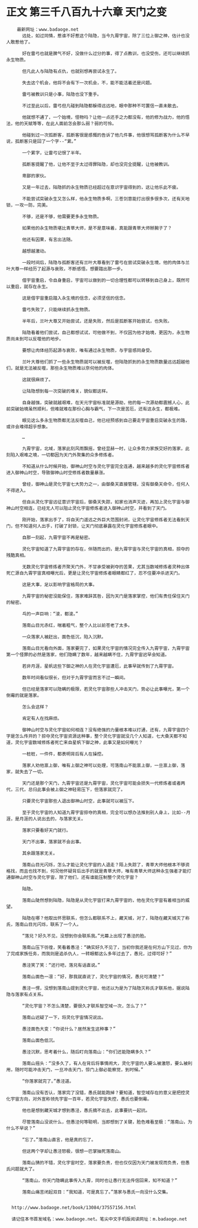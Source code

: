 # 正文 第三千八百九十六章 天门之变
        最新网址：www.badaoge.net
          远处，如过同情，惹谁不好惹这个陆隐，当今九霄宇宙，除了三位上御之神，估计也没人敢惹他了。
      
          好在雷弓也就是脾气不好，没做什么过分的事，得了点教训，也没受伤，还可以继续抓永生物质。
      
          但凡此人与陆隐有点仇，也就别想再尝试永生了。
      
          失去这个机会，他将不会有下一次机会，不，能不能活着还是问题。
      
          雷弓被教训只是小事，陆隐也没下重手。
      
          不过至此以后，雷弓但凡碰到陆隐都躲得远远地，眼中那种不可置信一直未散去。
      
          他就想不通了，一个始境，怪物吗？让他一点还手之力都没有，他的修为战力，他的悟法，他的天赋等等，在此人面前怎会那么弱？弱的可怜。
      
          他碰到过一次孤断客，孤断客很是感慨的告诉了他几件事，他很想骂孤断客为什么不早说，孤断客只是回了一个字--“累。”
      
          一个累字，让雷弓记恨了半年。
      
          孤断客提醒了他，让他不至于太过得罪陆隐，却也没完全提醒，让他被教训。
      
          卑鄙的家伙。
      
          又是一年过去，陆隐抓的永生物质已经超过在意识宇宙得到的，这让他乐此不疲。
      
          不能尝试突破永生又怎么样，他永生物质多啊，三苍剑意能打出很多很多次，还有天地锁，一攻一防，完美。
      
          不够，还是不够，他需要更多永生物质。
      
          如果他的永生物质堪比青草大师，是不是意味着，真能跟青草大师掰腕子了？
      
          他还有因果，有言出法随。
      
          越想越激动。
      
          一段时间后，陆隐与孤断客还有兰叶大尊看到了雷弓在尝试突破永生境，他的肉体与兰叶大尊一样经历了起源与衰败，不断感悟，想要踏出那一步。
      
          借宇宙重启，令自身重启，宇宙可以做到的一切合理性都可以转移到自己身上，既然可以重启，就存在永生。
      
          这是借宇宙重启踏入永生境的信念，必须坚信的信念。
      
          雷弓失败了，只能继续抓永生物质。
      
          半年后，兰叶大尊又开始尝试，还是失败，然后是孤断客开始尝试，也失败。
      
          陆隐看着他们尝试，自己都想试试，可他做不到，不仅因为他才始境，更因为，永生物质尚未到可以反噬他的地步。
      
          要想让肉体经历起源与衰败，唯有通过永生物质，与宇宙感同身受。
      
          兰叶大尊他们抓了一些永生物质就可以被反噬，但陆隐抓到的永生物质数量远远超越他们，就是无法被反噬，那些永生物质难以奈何他的肉体。
      
          这就很麻烦了。
      
          让陆隐想到每一次突破的难关，貌似都这样。
      
          自身越强，突破就越艰难，在天元宇宙标准就是源劫，他的每一次源劫都震撼人心，此前突破始境虽然顺利，但难就难在那份心胸与霸气，下一次是苦厄，还有这永生，都极难。
      
          眼见这么多永生物质都无法反噬自己，他已经预感到自己要走宇宙重启突破永生的路，或许会难得超乎想象。
      
          …
      
          九霄宇宙，北域，落家此刻风雨飘摇，曾经显赫一时，让众多势力家族交好的落家，此刻陷入艰难之境，一切都因为天门外聚集的众多修炼者。
      
          不知道从什么时候开始，御神山时空与灵化宇宙完全连通，越来越多的灵化宇宙修炼者进入御神山时空，导致御神山时空修炼者数量暴涨。
      
          曾经，御神山是灵化宇宙七大势力之一，由御桑天直接管辖，没有御桑天命令，任何人不得进入。
      
          但自从灵化宇宙远征意识宇宙后，御桑天失踪，如家也消声灭迹，再加上灵化宇宙与御神山时空相连，已经无人可以阻止灵化宇宙修炼者进入御神山时空，并看到了天门。
      
          刚开始，落家出手了，将自天门遥远之外巨大范围封闭，让灵化宇宙修炼者无法看到天门，但不知道何人出手，打破了封锁，让天门彻底暴露在灵化宇宙修炼者眼中。
      
          自那一刻起，九霄宇宙不再是秘密。
      
          灵化宇宙知道了九霄宇宙的存在，伴随而出的，是九霄宇宙与灵化宇宙的真相，掠夺的残酷真相。
      
          无数灵化宇宙修炼者齐聚天门外，不甘承受被剥夺的苦果，尤其当数域修炼者灵种出体死亡源自九霄宇宙真相曝光后，更是让灵化宇宙修炼者眼睛都红了，忍不住要冲杀进天门。
      
          这是大事，足以影响宇宙格局的大事。
      
          九霄宇宙的秘密没能保住，落家难辞其咎，因为天门是落家掌控，他们有责任保住天门的秘密。
      
          乓的一声巨响：“滚，都滚。”
      
          落南山目光赤红，喘着粗气，整个人比以前苍老了太多。
      
          一众落家人被赶出，面色低沉，陷入沉默。
      
          落南山目光看向外面，落家要完了，如果灵化宇宙的情况完全传入九霄宇宙，九霄宇宙第一个怪罪的必然是落家，他们隐瞒了数年，越来越瞒不住，九霄宇宙迟早会知道。
      
          若非月涯，星帆这些下御之神的人在灵化宇宙遭厄，此事早就传到了九霄宇宙。
      
          数年时间看似很长，但对于九霄宇宙而言不过一瞬间。
      
          但已经是落家可以隐瞒的极限，若灵化宇宙那些人冲击天门，势必让此事曝光，第一个倒霉的就是落家。
      
          怎么会这样？
      
          肯定有人在找麻烦。
      
          御神山时空与灵化宇宙如何相连？没有绝强的力量根本难以打通，还有，九霄宇宙四个字是怎么传开的？掠夺灵化宇宙资源这种事，整个灵化宇宙就没几个人知道，七大桑天都不知道，灵化宇宙数域修炼者死亡来自星帆下御之神，此事又是如何曝光？
      
          一桩桩，一件件，都表明背后有人在操控。
      
          落家人劝他禀上御，唯有上御之神可以处理，可落南山不能禀上御，一旦禀上御，落家，就失去了一切。
      
          天门还是那个天门，九霄宇宙还是九霄宇宙，灵化宇宙可能会损失一代修炼者或者两代，三代，总归此事会被上御之神轻易压下，但落家就完了。
      
          只要灵化宇宙那些人退出御神山时空，此事就可以被压下。
      
          至于灵化宇宙的人知道九霄宇宙掠夺的真相，完全可以想办法推到别人身上，比如--月涯，是月涯的人说出去的，与落家无关。
      
          落家只要看好天门就行。
      
          天门不出事，落家就不会出事。
      
          其余跟落家无关。
      
          落南山目光闪烁，怎么才能让灵化宇宙的人退走？陌上失踪了，青草大师他根本不够资格找，而且也找不到，何况他怀疑背后出手的就是青草大师，唯有青草大师这种永生强者才能打通御神山时空与灵化宇宙，除了他们，还有谁能压制整个灵化宇宙？
      
          陆隐。
      
          落南山陡然想到陆隐，陆隐是从灵化宇宙打来九霄宇宙的，他在灵化宇宙有着相当的威望。
      
          陆隐在哪？他取出怀思联系，但怎么都联系不上，藏天城，对了，陆隐在藏天城灭了称氏，落南山目光闪烁，联系了一个人。
      
          “落兄？好久不见，没想到你会联系我。”光幕上出现了愚泾的脸。
      
          落南山压下彷徨，笑看着愚泾：“确实好久不见了，当初你我还是在何方山下见过，你为了完成家族任务，而我则是追杀仇人，一转眼都这么多年过去了，愚兄，过得可好？”
      
          愚泾笑了笑：“还行吧，落兄有话直说。”
      
          落南山面色一凛：“好，那我就直说了，灵化宇宙的情况，愚兄可清楚？”
      
          愚泾一愣，没想到落南山提到灵化宇宙，他还以为是为了陆隐灭称氏才联系他，据说陆隐与落家有点关系。
      
          “灵化宇宙？不怎么清楚，要很久才联系智空域一次，怎么了？”
      
          落南山迟疑了一下，将灵化宇宙情况说出。
      
          愚泾面色大变：“你说什么？居然发生这种事？”
      
          落南山面色低沉。
      
          愚泾沉默，思考着什么，随后盯向落南山：“你们还能隐瞒多久？”
      
          落南山摇头：“没多久了，有人在背后将事情闹大，灵化宇宙的人要么被激怒，要么被利用，随时可能冲击天门，一旦冲击天门，惊门上御必能察觉，到时候。”
      
          “你落家就完了。”愚泾道。
      
          落南山没有否认，落家完了没错，愚氏就能跑掉？要知道，智空域存在的意义是把控灵化宇宙方向，对外宣称领先宇宙一百年，若灵化宇宙失控，愚氏也要倒霉。
      
          他也是想到藏天城才想到愚泾，愚氏摘不出去，此事要抗一起抗。
      
          尽管落南山没说什么，但愚泾何等聪明，当即想到了关键，脸色难看至极：“落南山，为什么不早说？”
      
          “忘了。”落南山直言，他是真的忘了。
      
          但这两个字却让愚泾怒极，很想一巴掌抽死落南山。
      
          落南山猜的不错，灵化宇宙时空，落家要负责，但也仅仅因为天门被发现而负责，但愚氏问题就大了。
      
          “落南山，你天门隐瞒此事传入九霄，同时也让愚行无法传信回来，知不知道？”
      
          落南山痛苦闭起双目：“我知道，可是真忘了。”落家与愚氏一向没什么交集。
      
      
      http://www.badaoge.net/book/13084/37557156.html
      
      请记住本书首发域名：www.badaoge.net。笔尖中文手机版阅读网址：m.badaoge.net